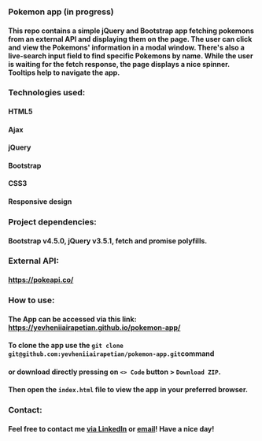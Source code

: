 ### Pokemon app (in progress)
#### This repo contains a simple jQuery and Bootstrap app fetching pokemons from an external API and displaying them on the page. The user can click and view the Pokemons' information in a modal window. There's also a live-search input field to find specific Pokemons by name. While the user is waiting for the fetch response, the page displays a nice spinner. Tooltips help to navigate the app.
### Technologies used:
#### HTML5
#### Ajax
#### jQuery
#### Bootstrap
#### CSS3
#### Responsive design
### Project dependencies:
#### Bootstrap v4.5.0, jQuery v3.5.1, fetch and promise polyfills.
### External API:
#### https://pokeapi.co/
### How to use:
#### The App can be accessed via this link: https://yevheniiairapetian.github.io/pokemon-app/
#### To clone the app use the `git clone git@github.com:yevheniiairapetian/pokemon-app.git`command 
#### or download directly pressing on `<> Code` button > `Download ZIP`. 
#### Then open the `index.html` file to view the app in your preferred browser.
### Contact:
#### Feel free to contact me [via LinkedIn](https://www.linkedin.com/in/yevhenii-airapetian/) or [email](mailto:sonkozhenia11@gmail.com)! Have a nice day!


